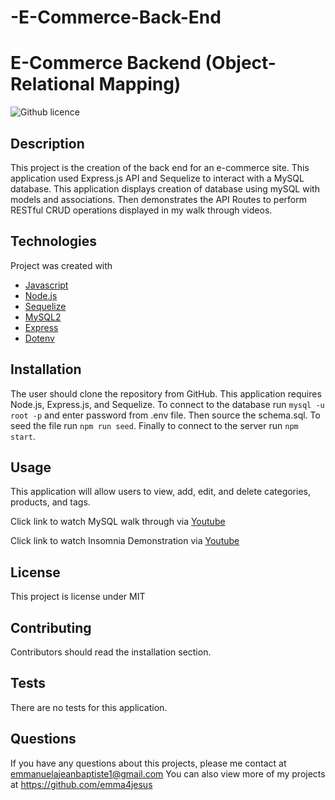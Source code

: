 # -E-Commerce-Back-End

# E-Commerce Backend (Object-Relational Mapping)

![Github licence](http://img.shields.io/badge/license-MIT-blue.svg)

## Description

This project is the creation of the back end for an e-commerce site. This application used Express.js API and Sequelize to interact with a MySQL database. This application displays creation of database using mySQL with models and associations. Then demonstrates the API Routes to perform RESTful CRUD operations displayed in my walk through videos.

## Technologies

Project was created with

- [Javascript](https://www.javascript.com/)
- [Node.js](https://nodejs.org/en/)
- [Sequelize](https://www.npmjs.com/package/sequelize)
- [MySQL2](https://www.npmjs.com/package/mysql2)
- [Express](https://www.npmjs.com/package/express)
- [Dotenv](https://www.npmjs.com/package/dotenv)

## Installation

The user should clone the repository from GitHub. This application requires Node.js, Express.js, and Sequelize. To connect to the database run `mysql -u root -p` and enter password from .env file. Then source the schema.sql. To seed the file run `npm run seed`. Finally to connect to the server run `npm start`.

## Usage

This application will allow users to view, add, edit, and delete categories, products, and tags.

Click link to watch MySQL walk through via [Youtube](https://youtu.be/qtf--Un47rU/view)<br>

Click link to watch Insomnia Demonstration via [Youtube](https://youtu.be/jt8NqwqV20k/view)

## License

This project is license under MIT

## Contributing

Contributors should read the installation section.

## Tests

There are no tests for this application.

## Questions

If you have any questions about this projects, please me contact at emmanuelajeanbaptiste1@gmail.com
You can also view more of my projects at
https://github.com/emma4jesus
